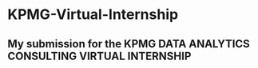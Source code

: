# KPMG-Virtual-Internship

## My submission for the KPMG DATA ANALYTICS CONSULTING VIRTUAL INTERNSHIP 
